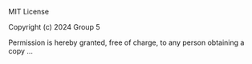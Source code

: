 MIT License

Copyright (c) 2024 Group 5

Permission is hereby granted, free of charge, to any person obtaining a copy
...
